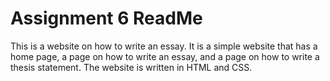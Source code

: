 # Assignment 6 ReadMe

This is a website on how to write an essay. It is a simple website that has a home page, a page on how to write an essay, and a page on how to write a thesis statement. The website is written in HTML and CSS.